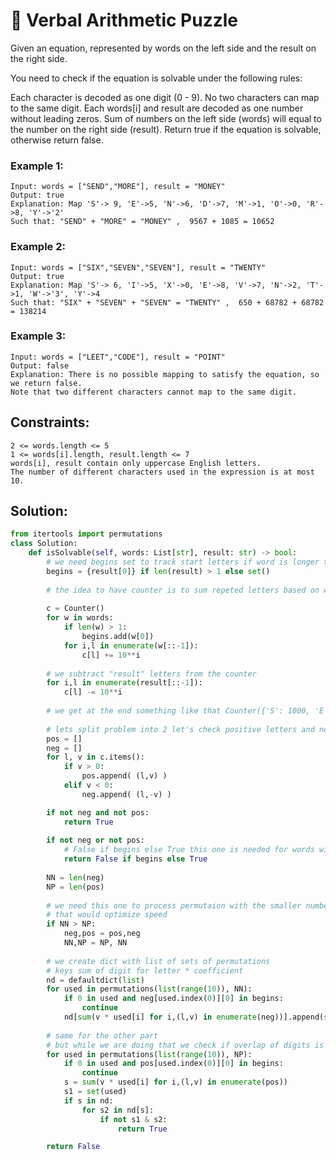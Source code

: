# 🧩 Verbal Arithmetic Puzzle
Given an equation, represented by words on the left side and the result on the right side.

You need to check if the equation is solvable under the following rules:

Each character is decoded as one digit (0 - 9).
No two characters can map to the same digit.
Each words[i] and result are decoded as one number without leading zeros.
Sum of numbers on the left side (words) will equal to the number on the right side (result).
Return true if the equation is solvable, otherwise return false.

 

### Example 1:
```
Input: words = ["SEND","MORE"], result = "MONEY"
Output: true
Explanation: Map 'S'-> 9, 'E'->5, 'N'->6, 'D'->7, 'M'->1, 'O'->0, 'R'->8, 'Y'->'2'
Such that: "SEND" + "MORE" = "MONEY" ,  9567 + 1085 = 10652
```
### Example 2:
```
Input: words = ["SIX","SEVEN","SEVEN"], result = "TWENTY"
Output: true
Explanation: Map 'S'-> 6, 'I'->5, 'X'->0, 'E'->8, 'V'->7, 'N'->2, 'T'->1, 'W'->'3', 'Y'->4
Such that: "SIX" + "SEVEN" + "SEVEN" = "TWENTY" ,  650 + 68782 + 68782 = 138214
```
### Example 3:
```
Input: words = ["LEET","CODE"], result = "POINT"
Output: false
Explanation: There is no possible mapping to satisfy the equation, so we return false.
Note that two different characters cannot map to the same digit.
 ```

## Constraints:
```
2 <= words.length <= 5
1 <= words[i].length, result.length <= 7
words[i], result contain only uppercase English letters.
The number of different characters used in the expression is at most 10.
```

## Solution:
```python
from itertools import permutations
class Solution:
    def isSolvable(self, words: List[str], result: str) -> bool:
        # we need begins set to track start letters if word is longer than one to not have them as 0
        begins = {result[0]} if len(result) > 1 else set()
        
        # the idea to have counter is to sum repeted letters based on where they are in the word
        
        c = Counter()
        for w in words:
            if len(w) > 1:
                begins.add(w[0])
            for i,l in enumerate(w[::-1]):
                c[l] += 10**i
        
        # we subtract "result" letters from the counter
        for i,l in enumerate(result[::-1]):
            c[l] -= 10**i
            
        # we get at the end something like that Counter({'S': 1000, 'E': 91, 'R': 10, 'D': 1, 'Y': -1, 'N': -90, 'O': -900, 'M': -9000})
        
        # lets split problem into 2 let's check positive letters and negative
        pos = []
        neg = []
        for l, v in c.items():
            if v > 0:
                pos.append( (l,v) )
            elif v < 0:
                neg.append( (l,-v) )

        if not neg and not pos:
            return True
        
        if not neg or not pos:
            # False if begins else True this one is needed for words with one letter like words = ["A","B"], result = "A"
            return False if begins else True
        
        NN = len(neg)
        NP = len(pos)
        
        # we need this one to process permutaion with the smaller number first
        # that would optimize speed
        if NN > NP:
            neg,pos = pos,neg
            NN,NP = NP, NN
        
        # we create dict with list of sets of permutations
        # keys sum of digit for letter * coefficient
        nd = defaultdict(list)
        for used in permutations(list(range(10)), NN):
            if 0 in used and neg[used.index(0)][0] in begins:
                continue
            nd[sum(v * used[i] for i,(l,v) in enumerate(neg))].append(set(used))
        
        # same for the other part
        # but while we are doing that we check if overlap of digits is missing
        for used in permutations(list(range(10)), NP):
            if 0 in used and pos[used.index(0)][0] in begins:
                continue
            s = sum(v * used[i] for i,(l,v) in enumerate(pos))
            s1 = set(used)
            if s in nd:
                for s2 in nd[s]:
                    if not s1 & s2:
                        return True

        return False

```
